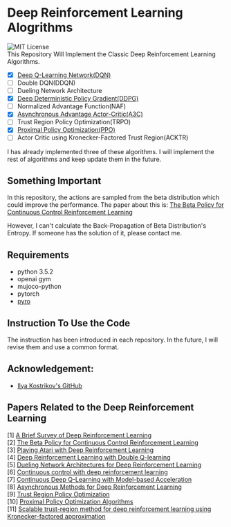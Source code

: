 # Deep Reinforcement Learning Alogrithms
![MIT License](https://img.shields.io/badge/license-MIT-blue.svg)  
This Repository Will Implement the Classic Deep Reinforcement Learning Algorithms.
- [x] [Deep Q-Learning Network(DQN)](https://github.com/TianhongDai/reinforcement_learning_algorithms/tree/master/dqn)
- [ ] Double DQN(DDQN)
- [ ] Dueling Network Architecture
- [x] [Deep Deterministic Policy Gradient(DDPG)](https://github.com/TianhongDai/reinforcement_learning_algorithms/tree/master/ddpg)
- [ ] Normalized Advantage Function(NAF)
- [x] [Asynchronous Advantage Actor-Critic(A3C)](https://github.com/TianhongDai/reinforcement_learning_algorithms/tree/master/a3c)
- [ ] Trust Region Policy Optimization(TRPO)
- [x] [Proximal Policy Optimization(PPO)](https://github.com/TianhongDai/reinforcement_learning_algorithms/tree/master/ppo)
- [ ] Actor Critic using Kronecker-Factored Trust Region(ACKTR)

I has already implemented three of these algorithms. I will implement the rest of algorithms and keep update them in the future.

## Something Important
In this repository, the actions are sampled from the beta distribution which could improve the performance. The paper about this is: [The Beta Policy for Continuous Control Reinforcement Learning](https://www.ri.cmu.edu/wp-content/uploads/2017/06/thesis-Chou.pdf)

However, I can't calculate the Back-Propagation of Beta Distribution's Entropy. If someone has the solution of it, please contact me.

## Requirements
- python 3.5.2
- openai gym
- mujoco-python
- pytorch
- [pyro](http://pyro.ai/)

## Instruction To Use the Code
The instruction has been introduced in each repository. In the future, I will revise them and use a common format.

## Acknowledgement:
- [Ilya Kostrikov's GitHub](https://github.com/ikostrikov)

## Papers Related to the Deep Reinforcement Learning
[1] [A Brief Survey of Deep Reinforcement Learning](https://arxiv.org/abs/1708.05866)  
[2] [The Beta Policy for Continuous Control Reinforcement Learning](https://www.ri.cmu.edu/wp-content/uploads/2017/06/thesis-Chou.pdf)  
[3] [Playing Atari with Deep Reinforcement Learning](https://www.cs.toronto.edu/~vmnih/docs/dqn.pdf)  
[4] [Deep Reinforcement Learning with Double Q-learning](https://arxiv.org/abs/1509.06461)  
[5] [Dueling Network Architectures for Deep Reinforcement Learning](https://arxiv.org/abs/1511.06581)  
[6] [Continuous control with deep reinforcement learning](https://arxiv.org/abs/1509.02971)  
[7] [Continuous Deep Q-Learning with Model-based Acceleration](https://arxiv.org/abs/1603.00748)  
[8] [Asynchronous Methods for Deep Reinforcement Learning](https://arxiv.org/abs/1602.01783)  
[9] [Trust Region Policy Optimization](https://arxiv.org/abs/1502.05477)  
[10] [Proximal Policy Optimization Algorithms](https://arxiv.org/abs/1707.06347)  
[11] [Scalable trust-region method for deep reinforcement learning using Kronecker-factored approximation](https://arxiv.org/abs/1708.05144)  




 


